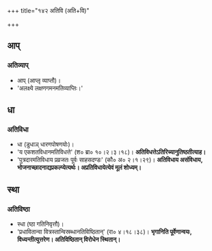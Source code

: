 +++
title="१४२ अतिवि (अति+वि)"

+++

## आप्
### अतिव्याप्
- आप् (आप्लृ व्याप्तौ)।
- 'अलक्ष्ये लक्षणगमनमतिव्याप्तिः।'

## धा
### अतिविधा
- धा (डुधाञ् धारणपोषणयोः)।
- 'य एकशतविधानमतिविधत्ते' (श० ब्रा० १०।२।३।१८)। **अतिविधत्तेऽतिरिच्यानुतिष्ठतीत्याह।**
- 'पुत्रदारमतिविधाय प्रव्रजतः पूर्वः साहसदण्डः' (कौ० अ० २।१।२९)। **अतिविधाय असंविधाय, भोजनाच्छादनाद्यप्रकल्प्येत्यर्थः। अप्रतिविधायेत्येवं मूलं शोध्यम्।**

## स्था
### अतिविष्ठा
- स्धा (ष्ठा गतिनिवृत्तौ)।  
- 'प्रधावितान्वा वित्रस्तान्विस्रब्धानतिविष्ठितान्' (रा० ४।१८।३८)।  **भृगानिति पूर्वेणान्वयः, विध्यन्तीत्युत्तरेण। अतिविष्ठितान् विरोधेन स्थितान्।**

